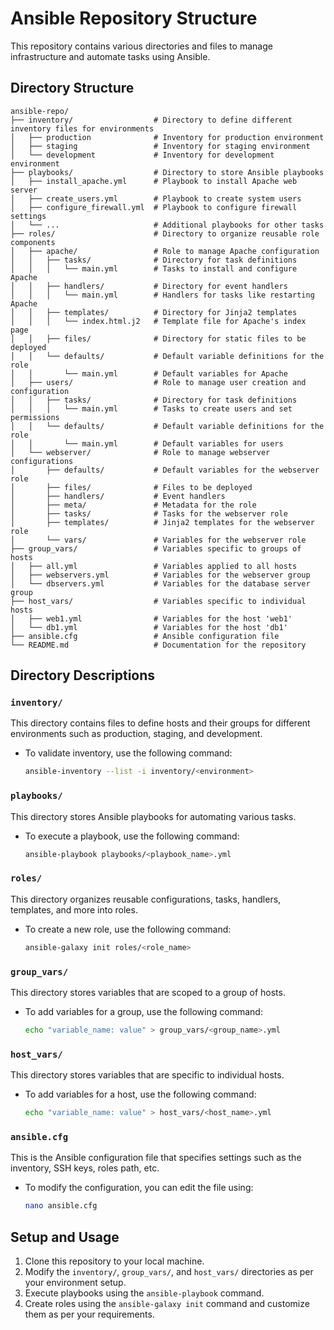 # Ansible Repository Structure

This repository contains various directories and files to manage infrastructure and automate tasks using Ansible.

## Directory Structure

```
ansible-repo/
├── inventory/                  # Directory to define different inventory files for environments
│   ├── production              # Inventory for production environment
│   ├── staging                 # Inventory for staging environment
│   └── development             # Inventory for development environment
├── playbooks/                  # Directory to store Ansible playbooks
│   ├── install_apache.yml      # Playbook to install Apache web server
│   ├── create_users.yml        # Playbook to create system users
│   ├── configure_firewall.yml  # Playbook to configure firewall settings
│   └── ...                     # Additional playbooks for other tasks
├── roles/                      # Directory to organize reusable role components
│   ├── apache/                 # Role to manage Apache configuration
│   │   ├── tasks/              # Directory for task definitions
│   │   │   └── main.yml        # Tasks to install and configure Apache
│   │   ├── handlers/           # Directory for event handlers
│   │   │   └── main.yml        # Handlers for tasks like restarting Apache
│   │   ├── templates/          # Directory for Jinja2 templates
│   │   │   └── index.html.j2   # Template file for Apache's index page
│   │   ├── files/              # Directory for static files to be deployed
│   │   └── defaults/           # Default variable definitions for the role
│   │       └── main.yml        # Default variables for Apache
│   ├── users/                  # Role to manage user creation and configuration
│   │   ├── tasks/              # Directory for task definitions
│   │   │   └── main.yml        # Tasks to create users and set permissions
│   │   └── defaults/           # Default variable definitions for the role
│   │       └── main.yml        # Default variables for users
│   └── webserver/              # Role to manage webserver configurations
│       ├── defaults/           # Default variables for the webserver role
│       ├── files/              # Files to be deployed
│       ├── handlers/           # Event handlers
│       ├── meta/               # Metadata for the role
│       ├── tasks/              # Tasks for the webserver role
│       ├── templates/          # Jinja2 templates for the webserver role
│       └── vars/               # Variables for the webserver role
├── group_vars/                 # Variables specific to groups of hosts
│   ├── all.yml                 # Variables applied to all hosts
│   ├── webservers.yml          # Variables for the webserver group
│   └── dbservers.yml           # Variables for the database server group
├── host_vars/                  # Variables specific to individual hosts
│   ├── web1.yml                # Variables for the host 'web1'
│   └── db1.yml                 # Variables for the host 'db1'
├── ansible.cfg                 # Ansible configuration file
└── README.md                   # Documentation for the repository
```

## Directory Descriptions

### `inventory/`
This directory contains files to define hosts and their groups for different environments such as production, staging, and development.
- To validate inventory, use the following command:
  ```bash
  ansible-inventory --list -i inventory/<environment>
  ```

### `playbooks/`
This directory stores Ansible playbooks for automating various tasks.
- To execute a playbook, use the following command:
  ```bash
  ansible-playbook playbooks/<playbook_name>.yml
  ```

### `roles/`
This directory organizes reusable configurations, tasks, handlers, templates, and more into roles.
- To create a new role, use the following command:
  ```bash
  ansible-galaxy init roles/<role_name>
  ```

### `group_vars/`
This directory stores variables that are scoped to a group of hosts.
- To add variables for a group, use the following command:
  ```bash
  echo "variable_name: value" > group_vars/<group_name>.yml
  ```

### `host_vars/`
This directory stores variables that are specific to individual hosts.
- To add variables for a host, use the following command:
  ```bash
  echo "variable_name: value" > host_vars/<host_name>.yml
  ```

### `ansible.cfg`
This is the Ansible configuration file that specifies settings such as the inventory, SSH keys, roles path, etc.
- To modify the configuration, you can edit the file using:
  ```bash
  nano ansible.cfg
  ```

## Setup and Usage

1. Clone this repository to your local machine.
2. Modify the `inventory/`, `group_vars/`, and `host_vars/` directories as per your environment setup.
3. Execute playbooks using the `ansible-playbook` command.
4. Create roles using the `ansible-galaxy init` command and customize them as per your requirements.

